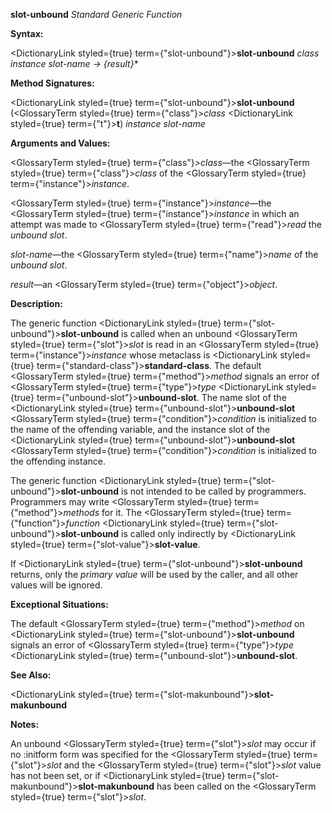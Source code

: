 **slot-unbound** *Standard Generic Function* 



**Syntax:** 



<DictionaryLink styled={true} term={"slot-unbound"}><b>slot-unbound</b></DictionaryLink> *class instance slot-name → \{result\}*\* 



**Method Signatures:** 



<DictionaryLink styled={true} term={"slot-unbound"}><b>slot-unbound</b></DictionaryLink> (<GlossaryTerm styled={true} term={"class"}><i>class</i></GlossaryTerm> <DictionaryLink styled={true} term={"t"}><b>t</b></DictionaryLink>) *instance slot-name* 



**Arguments and Values:** 



<GlossaryTerm styled={true} term={"class"}><i>class</i></GlossaryTerm>—the <GlossaryTerm styled={true} term={"class"}><i>class</i></GlossaryTerm> of the <GlossaryTerm styled={true} term={"instance"}><i>instance</i></GlossaryTerm>. 



<GlossaryTerm styled={true} term={"instance"}><i>instance</i></GlossaryTerm>—the <GlossaryTerm styled={true} term={"instance"}><i>instance</i></GlossaryTerm> in which an attempt was made to <GlossaryTerm styled={true} term={"read"}><i>read</i></GlossaryTerm> the *unbound slot*. 



*slot-name*—the <GlossaryTerm styled={true} term={"name"}><i>name</i></GlossaryTerm> of the *unbound slot*. 



*result*—an <GlossaryTerm styled={true} term={"object"}><i>object</i></GlossaryTerm>. 



**Description:** 



The generic function <DictionaryLink styled={true} term={"slot-unbound"}><b>slot-unbound</b></DictionaryLink> is called when an unbound <GlossaryTerm styled={true} term={"slot"}><i>slot</i></GlossaryTerm> is read in an <GlossaryTerm styled={true} term={"instance"}><i>instance</i></GlossaryTerm> whose metaclass is <DictionaryLink styled={true} term={"standard-class"}><b>standard-class</b></DictionaryLink>. The default <GlossaryTerm styled={true} term={"method"}><i>method</i></GlossaryTerm> signals an error of <GlossaryTerm styled={true} term={"type"}><i>type</i></GlossaryTerm> <DictionaryLink styled={true} term={"unbound-slot"}><b>unbound-slot</b></DictionaryLink>. The name slot of the <DictionaryLink styled={true} term={"unbound-slot"}><b>unbound-slot</b></DictionaryLink> <GlossaryTerm styled={true} term={"condition"}><i>condition</i></GlossaryTerm> is initialized to the name of the offending variable, and the instance slot of the <DictionaryLink styled={true} term={"unbound-slot"}><b>unbound-slot</b></DictionaryLink> <GlossaryTerm styled={true} term={"condition"}><i>condition</i></GlossaryTerm> is initialized to the offending instance. 



The generic function <DictionaryLink styled={true} term={"slot-unbound"}><b>slot-unbound</b></DictionaryLink> is not intended to be called by programmers. Programmers may write <GlossaryTerm styled={true} term={"method"}><i>methods</i></GlossaryTerm> for it. The <GlossaryTerm styled={true} term={"function"}><i>function</i></GlossaryTerm> <DictionaryLink styled={true} term={"slot-unbound"}><b>slot-unbound</b></DictionaryLink> is called only indirectly by <DictionaryLink styled={true} term={"slot-value"}><b>slot-value</b></DictionaryLink>. 



If <DictionaryLink styled={true} term={"slot-unbound"}><b>slot-unbound</b></DictionaryLink> returns, only the *primary value* will be used by the caller, and all other values will be ignored. 



**Exceptional Situations:** 



The default <GlossaryTerm styled={true} term={"method"}><i>method</i></GlossaryTerm> on <DictionaryLink styled={true} term={"slot-unbound"}><b>slot-unbound</b></DictionaryLink> signals an error of <GlossaryTerm styled={true} term={"type"}><i>type</i></GlossaryTerm> <DictionaryLink styled={true} term={"unbound-slot"}><b>unbound-slot</b></DictionaryLink>. 



**See Also:** 



<DictionaryLink styled={true} term={"slot-makunbound"}><b>slot-makunbound</b></DictionaryLink> 







 



 



**Notes:** 



An unbound <GlossaryTerm styled={true} term={"slot"}><i>slot</i></GlossaryTerm> may occur if no :initform form was specified for the <GlossaryTerm styled={true} term={"slot"}><i>slot</i></GlossaryTerm> and the <GlossaryTerm styled={true} term={"slot"}><i>slot</i></GlossaryTerm> value has not been set, or if <DictionaryLink styled={true} term={"slot-makunbound"}><b>slot-makunbound</b></DictionaryLink> has been called on the <GlossaryTerm styled={true} term={"slot"}><i>slot</i></GlossaryTerm>. 



